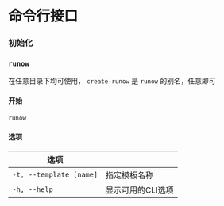 # 命令行接口

### 初始化

### `runow`

在任意目录下均可使用，  `create-runow` 是 `runow` 的别名，任意即可

#### 开始

```bash
runow
```

#### 选项

| 选项                      |            |
|-------------------------|------------|
| `-t, --template [name]` | 指定模板名称     |
| `-h, --help`            | 显示可用的CLI选项 |
